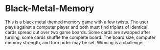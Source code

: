 # Black-Metal-Memory
This is a black metal themed memory game with a few twists. The user plays against a computer player and both must find triplets of identical cards spread out over two game boards. Some cards are swapped after turning, some cards shuffle the complete board. The board size, computer memory strength, and turn order may be set. Winning is a challenge.
